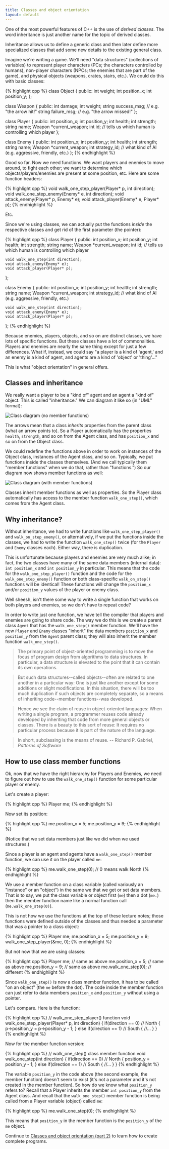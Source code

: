 ```yaml
---
title: Classes and object orientation
layout: default
---
```

One of the most powerful features of C++ is the use of *derived classes*.
The word inheritance is just another name for the topic of derived classes.

Inheritance allows us to define a generic class and then later define more specialized classes that add some new details to the existing general class.

Imagine we're writing a game. We'll need "data structures"
(collections of variables) to represent player characters (PCs; the
characters controlled by humans), non-player characters (NPCs; the
enemies that are part of the game), and physical objects (weapons,
crates, stairs, etc.). We could do this with basic classes:

{% highlight cpp %}
class Object
{
public:
    int weight;
    int position_x;
    int position_y;
};

class Weapon
{
public:
    int damage;
    int weight;
    string success_msg; // e.g. "the arrow hit!"
    string failure_msg; // e.g. "the arrow missed!"
};

class Player
{
public:
    int position_x;
    int position_y;
    int health;
    int strength;
    string name;
    Weapon *current_weapon;
    int id; // tells us which human is controlling which player
};

class Enemy
{
public:
    int position_x;
    int position_y;
    int health;
    int strength;
    string name;
    Weapon *current_weapon;
    int strategy_id; // what kind of AI (e.g. aggressive, friendly, etc.)
};
{% endhighlight %}

Good so far. Now we need functions. We want players and enemies to
move around, to fight each other; we want to determine which
objects/players/enemies are present at some position, etc. Here are
some function headers:

{% highlight cpp %}
void walk_one_step_player(Player* p, int direction);
void walk_one_step_enemy(Enemy* e, int direction);
void attack_enemy(Player* p, Enemy* e);
void attack_player(Enemy* e, Player* p);
{% endhighlight %}

Etc.

Since we're using classes, we can actually put the functions *inside*
the respective classes and get rid of the first parameter (the
pointer):

{% highlight cpp %}
class Player
{
public:
    int position_x;
    int position_y;
    int health;
    int strength;
    string name;
    Weapon *current_weapon;
    int id; // tells us which human is controlling which player
    
    void walk_one_step(int direction);
    void attack_enemy(Enemy* e);
    void attack_player(Player* p);
};

class Enemy
{
public:
    int position_x;
    int position_y;
    int health;
    int strength;
    string name;
    Weapon *current_weapon;
    int strategy_id; // what kind of AI (e.g. aggressive, friendly,
    etc.)
    
    void walk_one_step(int direction);
    void attack_enemy(Enemy* e);
    void attack_player(Player* p);
};
{% endhighlight %}

Because enemies, players, objects, and so on are distinct classes, we
have lots of specific functions. But these classes have a lot of
commonalities. Players and enemies are nearly the same thing except
for just a few differences. What if, instead, we could say "a player
is a kind of 'agent,' and an enemy is a kind of agent, and agents are
a kind of 'object' or 'thing'..."

This is what "object orientation" in general offers.

## Classes and inheritance

We really want a player to be a "kind of" agent and an agent a "kind
of" object. This is called "inheritance." We can diagram it like so
(in "UML" format):

![Class diagram (no member functions)](/cse2122/images/class-diagram-no-methods.png "Class diagram [no member functions]")

The arrows mean that a class *inherits* properties from the parent
class (what an arrow points to). So a Player automatically has the
properties `health`, `strength`, and so on from the Agent class, and
has `position_x` and so on from the Object class.

We could redefine the functions above in order to work on instances of
the Object class, instances of the Agent class, and so on. Typically,
we put functions inside the classes themselves. (And we call typically
them "member functions" when we do that, rather than "functions.") So our
diagram now shows member functions as well:

![Class diagram (with member functions)](/cse2122/images/class-diagram-methods.png "Class diagram [with member functions]")

Classes inherit member functions as well as properties. So the Player class
automatically has access to the member function `walk_one_step()`, which comes
from the Agent class.

## Why inheritance?

Without inheritance, we had to write functions like
`walk_one_step_player()` and `walk_on_step_enemy()`, or alternatively,
if we put the functions inside the classes, we had to write the
function `walk_one_step()` twice (for the `Player` and `Enemy` classes
each). Either way, there is duplication.

This is unfortunate because players and enemies are very much alike;
in fact, the two classes have many of the same data members (internal
data): `int position_x` and `int position_y` in particular. This means
that the code for the `walk_one_step_player()` function and the code
for the `walk_one_step_enemy()` function or both class-specific
`walk_on_step()` functions will be identical! These functions will
change the `position_x` and/or `position_y` values of the player or
enemy class.

Well sheesh, isn't there some way to write a single function that
works on both players and enemies, so we don't have to repeat code?

In order to write just one function, we have tell the compiler that
players and enemies are going to share code. The way we do this is we
create a parent class `Agent` that has the `walk_one_step()` member function.
We'll have the new `Player` and `Enemy` classes "inherit" the
data members `position_x` and `position_y` from the `Agent` parent
class; they will also inherit the member function `walk_one_step()`.

> The primary point of object-oriented programming is to move the
> focus of program design from algorithms to data structures. In
> particular, a data structure is elevated to the point that it can
> contain its own operations.

> But such data structures--called objects--often are related to one
> another in a particular way: One is just like another except for
> some additions or slight modifications. In this situation, there
> will be too much duplication if such objects are completely
> separate, so a means of inheriting code--member functions--was developed.

> Hence we see the claim of reuse in object-oriented languages: When
> writing a single program, a programmer reuses code already developed
> by inheriting that code from more general objects or classes. There
> is a beauty to this sort of reuse: It requires no particular process
> because it is part of the nature of the language.

> In short, subclassing is the means of reuse. -- Richard P. Gabriel,
> *Patterns of Software*

## How to use class member functions

Ok, now that we have the right hierarchy for Players and Enemies, we
need to figure out how to use the `walk_one_step()` function for some
particular player or enemy.

Let's create a player:

{% highlight cpp %}
Player me;
{% endhighlight %}

Now set its position:

{% highlight cpp %}
me.position_x = 5;
me.position_y = 9;
{% endhighlight %}

(Notice that we set data members just like we did when we used
structures.)

Since a player is an agent and agents have a `walk_one_step()` member function,
we can use it on the player called `me`:

{% highlight cpp %}
me.walk_one_step(0); // 0 means walk North
{% endhighlight %}

We use a member function on a class variable (called variously an "instance" or
an "object") in the same we that we get or set data members. That is to
say, we put the class variable or object first (`me`) then a dot
(`me.`) then the member function name like a normal function call
(`me.walk_one_step(0)`).

This is not how we use the functions at the top of these lecture notes;
those functions were defined outside of the classes and thus needed a
parameter that was a pointer to a class object:

{% highlight cpp %}
Player me;
me.position_x = 5;
me.position_y = 9;
walk_one_step_player(&me, 0);
{% endhighlight %}

But not now that we are using classes:

{% highlight cpp %}
Player me;         // same as above
me.position_x = 5; // same as above
me.position_y = 9; // same as above
me.walk_one_step(0); // different
{% endhighlight %}

Since `walk_one_step()` is now a class member function, it has to be called "on an
object" (the `me` before the dot). The code inside the member function can just refer to
data members `position_x` and `position_y` without using a pointer.

Let's compare. Here is the function:

{% highlight cpp %}
// walk_one_step_player() function
void walk_one_step_player(Player* p, int direction)
{
    if(direction == 0) // North
    {
        p->position_y = p->position_y - 1;
    }
    else if(direction == 1) // South
    {
    //...
    }
}
{% endhighlight %}

Now for the member function version:

{% highlight cpp %}
// walk_one_step() class member function
void walk_one_step(int direction)
{
    if(direction == 0) // North
    {
        position_y = position_y - 1;
    }
    else if(direction == 1) // South
    {
    //...
    }
}
{% endhighlight %}

The variable `position_y` in the code above (the second example, the
member function) doesn't seem to exist (it's not a parameter and it's not
created in the member function). So how do we know what `position_y` refers to?
Recall that a Player inherits the member `int position_y` from the
Agent class. And recall that the `walk_one_step()` member function is being
called from a Player variable (object) called `me`:

{% highlight cpp %}
me.walk_one_step(0);
{% endhighlight %}

This means that `position_y` in the member function is the `position_y` of the
`me` object.

Continue to
[Classes and object orientation (part 2)](/cse2122/lecture/classes-and-object-orientation-2.html)
to learn how to create complete programs.

